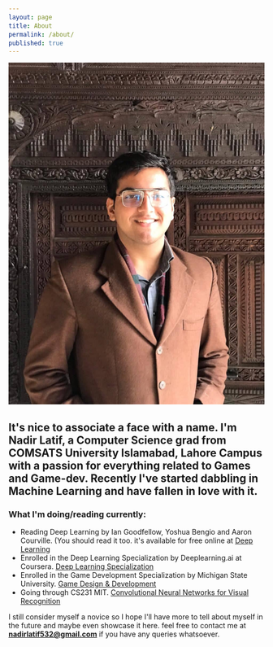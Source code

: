 ```yaml
---
layout: page
title: About
permalink: /about/
published: true
---
```

![My Picture](/images/My_Picture.jpg)


It's nice to associate a face with a name. I'm Nadir Latif, a Computer Science grad from COMSATS University Islamabad, Lahore Campus with a passion for everything related to Games and Game-dev. Recently I've started dabbling in Machine Learning and have fallen in love with it. 
---

### What I'm doing/reading currently:
* Reading Deep Learning by Ian  Goodfellow, Yoshua Bengio and Aaron Courville. (You should read it too. it's available for free online at [Deep Learning](https://www.deeplearningbook.org "Deep Learning")
* Enrolled in the Deep Learning Specialization by Deeplearning.ai at Coursera. [Deep Learning Specialization](https://www.coursera.org/specializations/deep-learning "Deep Learning Specialization")
* Enrolled in the Game Development Specialization by Michigan State University. [Game Design & Development](https://www.coursera.org/specializations/game-development "Game Design and Development Specialization")
* Going through CS231 MIT. [Convolutional Neural Networks for Visual Recognition](cs231n.stanford.edu "Convolutional Neural Networks for Visual Recognition")

I still consider myself a novice so I hope I'll have more to tell about myself in the future and maybe even showcase it here. feel free to contact me at **nadirlatif532@gmail.com** if you have any queries whatsoever.
